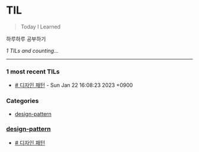 # TIL
> Today I Learned

하루하루 공부하기


_1 TILs and counting..._

---

### 1 most recent TILs

- [# 디자인 패턴](design-pattern/singleton-dependency-injection.md) - Sun Jan 22 16:08:23 2023 +0900

### Categories

- [design-pattern](#design-pattern)

### [design-pattern](#design-pattern)
- [# 디자인 패턴](design-pattern/singleton-dependency-injection.md)

[1]: https://simonwillison.net/2020/Apr/20/self-rewriting-readme/
[2]: https://github.com/jbranchaud/til

